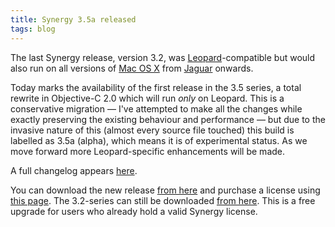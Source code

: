 ```yaml
---
title: Synergy 3.5a released
tags: blog
---
```


The last Synergy release, version 3.2, was [Leopard](http://www.wincent.com/wiki/Leopard)-compatible but would also run on all versions of [Mac OS X](http://www.wincent.com/wiki/Mac%20OS%20X) from [Jaguar](http://www.wincent.com/wiki/Jaguar) onwards.

Today marks the availability of the first release in the 3.5 series, a total rewrite in Objective-C 2.0 which will run _only_ on Leopard. This is a conservative migration — I've attempted to make all the changes while exactly preserving the existing behaviour and performance — but due to the invasive nature of this (almost every source file touched) this build is labelled as 3.5a (alpha), which means it is of experimental status. As we move forward more Leopard-specific enhancements will be made.

A full changelog appears [here](http://www.wincent.com/a/products/synergy-classic/history/#3.5a).

You can download the new release [from here](http://www.wincent.com/download.php?item=SynergyBeta.dmg) and purchase a license using [this page](https://secure.wincent.com/a/products/synergy-classic/purchase/). The 3.2-series can still be downloaded [from here](http://www.wincent.com/download.php?item=SynergyJaguar.dmg). This is a free upgrade for users who already hold a valid Synergy license.
